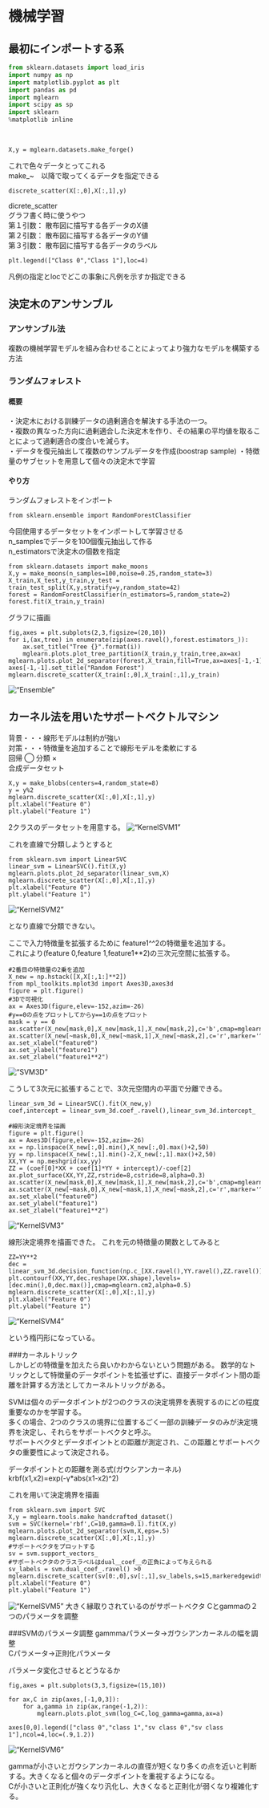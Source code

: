 # 機械学習


## 最初にインポートする系
```python
from sklearn.datasets import load_iris
import numpy as np
import matplotlib.pyplot as plt
import pandas as pd
import mglearn
import scipy as sp
import sklearn
%matplotlib inline
```
<br>

```
X,y = mglearn.datasets.make_forge()
```
これで色々データとってこれる  
make_~　以降で取ってくるデータを指定できる
<br>

```
discrete_scatter(X[:,0],X[:,1],y)
```
dicrete_scatter  
グラフ書く時に使うやつ  
第１引数： 散布図に描写する各データのX値  
第２引数： 散布図に描写する各データのY値  
第３引数： 散布図に描写する各データのラベル
<br>

```
plt.legend(["Class 0","Class 1"],loc=4)
```
凡例の指定とlocでどこの事象に凡例を示すか指定できる
<br>  


## 決定木のアンサンブル  

###  アンサンブル法
複数の機械学習モデルを組み合わせることによってより強力なモデルを構築する方法

### ランダムフォレスト
#### 概要
・決定木における訓練データの過剰適合を解決する手法の一つ。   
・複数の異なった方向に過剰適合した決定木を作り、その結果の平均値を取ることによって過剰適合の度合いを減らす。  
・データを復元抽出して複数のサンプルデータを作成(boostrap sample)
・特徴量のサブセットを用意して個々の決定木で学習
  
#### やり方
ランダムフォレストをインポート
```
from sklearn.ensemble import RandomForestClassifier
```
今回使用するデータセットをインポートして学習させる  
n_samplesでデータを100個復元抽出して作る  
n_estimatorsで決定木の個数を指定
```
from sklearn.datasets import make_moons
X,y = make_moons(n_samples=100,noise=0.25,random_state=3)
X_train,X_test,y_train,y_test = train_test_split(X,y,stratify=y,random_state=42)
forest = RandomForestClassifier(n_estimators=5,random_state=2)
forest.fit(X_train,y_train)
```
グラフに描画
```
fig,axes = plt.subplots(2,3,figsize=(20,10))
for i,(ax,tree) in enumerate(zip(axes.ravel(),forest.estimators_)):
    ax.set_title("Tree {}".format(i))
    mglearn.plots.plot_tree_partition(X_train,y_train,tree,ax=ax)
mglearn.plots.plot_2d_separator(forest,X_train,fill=True,ax=axes[-1,-1],alpha=.4)
axes[-1,-1].set_title("Random Forest")
mglearn.discrete_scatter(X_train[:,0],X_train[:,1],y_train)
```
![“Ensemble”](ensemble.png)


  

## カーネル法を用いたサポートベクトルマシン

背景・・・線形モデルは制約が強い  
対策・・・特徴量を追加することで線形モデルを柔軟にする  
回帰 ◯ 分類 ×  
合成データセット
```
X,y = make_blobs(centers=4,random_state=8)
y = y%2
mglearn.discrete_scatter(X[:,0],X[:,1],y)
plt.xlabel("Feature 0")
plt.ylabel("Feature 1")
```

2クラスのデータセットを用意する。
![“KernelSVM1”](KernelSVM1.png)

これを直線で分類しようとすると

```
from sklearn.svm import LinearSVC
linear_svm = LinearSVC().fit(X,y)
mglearn.plots.plot_2d_separator(linear_svm,X)
mglearn.discrete_scatter(X[:,0],X[:,1],y)
plt.xlabel("Feature 0")
plt.ylabel("Feature 1")
```
![“KernelSVM2”](KernelSVM2.png)

となり直線で分類できない。

ここで入力特徴量を拡張するために feature1^^2の特徴量を追加する。  
これにより(feature 0,feature 1,feature1**2)の三次元空間に拡張する。

```
#2番目の特徴量の2乗を追加
X_new = np.hstack([X,X[:,1:]**2])
from mpl_toolkits.mplot3d import Axes3D,axes3d
figure = plt.figure()
#3Dで可視化
ax = Axes3D(figure,elev=-152,azim=-26)
#y==0の点をプロットしてからy==1の点をプロット
mask = y == 0
ax.scatter(X_new[mask,0],X_new[mask,1],X_new[mask,2],c='b',cmap=mglearn.cm2,s=60)
ax.scatter(X_new[~mask,0],X_new[~mask,1],X_new[~mask,2],c='r',marker='^',cmap=mglearn.cm2,s=60)
ax.set_xlabel("feature0")
ax.set_ylabel("feature1")
ax.set_zlabel("feature1**2")
```

![“SVM3D”](SVM3D.png)

こうして3次元に拡張することで、3次元空間内の平面で分離できる。

```
linear_svm_3d = LinearSVC().fit(X_new,y)
coef,intercept = linear_svm_3d.coef_.ravel(),linear_svm_3d.intercept_

#線形決定境界を描画
figure = plt.figure()
ax = Axes3D(figure,elev=-152,azim=-26)
xx = np.linspace(X_new[:,0].min(),X_new[:,0].max()+2,50)
yy = np.linspace(X_new[:,1].min()-2,X_new[:,1].max()+2,50)
XX,YY = np.meshgrid(xx,yy)
ZZ = (coef[0]*XX + coef[1]*YY + intercept)/-coef[2]
ax.plot_surface(XX,YY,ZZ,rstride=8,cstride=8,alpha=0.3)
ax.scatter(X_new[mask,0],X_new[mask,1],X_new[mask,2],c='b',cmap=mglearn.cm2,s=60)
ax.scatter(X_new[~mask,0],X_new[~mask,1],X_new[~mask,2],c='r',marker='^',cmap=mglearn.cm2,s=60)
ax.set_xlabel("feature0")
ax.set_ylabel("feature1")
ax.set_zlabel("feature1**2")
```

![“KernelSVM3”](KernelSVM3.png)

線形決定境界を描画できた。
これを元の特徴量の関数としてみると
```
ZZ=YY**2
dec = linear_svm_3d.decision_function(np.c_[XX.ravel(),YY.ravel(),ZZ.ravel()])
plt.contourf(XX,YY,dec.reshape(XX.shape),levels=[dec.min(),0,dec.max()],cmap=mglearn.cm2,alpha=0.5)
mglearn.discrete_scatter(X[:,0],X[:,1],y)
plt.xlabel("Feature 0")
plt.ylabel("Feature 1")
```

![“KernelSVM4”](KernelSVM4.png)

という楕円形になっている。

###カーネルトリック
<br>
しかしどの特徴量を加えたら良いかわからないという問題がある。
数学的なトリックとして特徴量のデータポイントを拡張せずに、直接データポイント間の距離を計算する方法としてカーネルトリックがある。

SVMは個々のデータポイントが2つのクラスの決定境界を表現するのにどの程度重要なのかを学習する。  
多くの場合、2つのクラスの境界に位置するごく一部の訓練データのみが決定境界を決定し、それらをサポートベクタと呼ぶ。  
サポートベクタとデータポイントとの距離が測定され、この距離とサポートベクタの重要性によって決定される。

データポイントとの距離を測る式(ガウシアンカーネル)  
krbf(x1,x2)=exp(-γ*abs(x1-x2)^2)

これを用いて決定境界を描画
```
from sklearn.svm import SVC
X,y = mglearn.tools.make_handcrafted_dataset()
svm = SVC(kernel='rbf',C=10,gamma=0.1).fit(X,y)
mglearn.plots.plot_2d_separator(svm,X,eps=.5)
mglearn.discrete_scatter(X[:,0],X[:,1],y)
#サポートベクタをプロットする
sv = svm.support_vectors_
#サポートベクタのクラスラベルはdual＿coef＿の正負によって与えられる
sv_labels = svm.dual_coef_.ravel() >0
mglearn.discrete_scatter(sv[0:,0],sv[:,1],sv_labels,s=15,markeredgewidth=3)
plt.xlabel("Feature 0")
plt.ylabel("Feature 1")
```
![“KernelSVM5”](KernelSVM5.png)
大きく縁取りされているのがサポートベクタ
Cとgammaの２つのパラメータを調整

###SVMのパラメータ調整
gammmaパラメータ→ガウシアンカーネルの幅を調整  
Cパラメータ→正則化パラメータ

パラメータ変化させるとどうなるか
```
fig,axes = plt.subplots(3,3,figsize=(15,10))

for ax,C in zip(axes,[-1,0,3]):
    for a,gamma in zip(ax,range(-1,2)):
        mglearn.plots.plot_svm(log_C=C,log_gamma=gamma,ax=a)

axes[0,0].legend(["class 0","class 1","sv class 0","sv class 1"],ncol=4,loc=(.9,1.2))
```
![“KernelSVM6”](KernelSVM6.png)

gammaが小さいとガウシアンカーネルの直径が短くなり多くの点を近いと判断する。大きくなると個々のデータポイントを重視するようになる。  
Cが小さいと正則化が強くなり汎化し、大きくなると正則化が弱くなり複雑化する。
